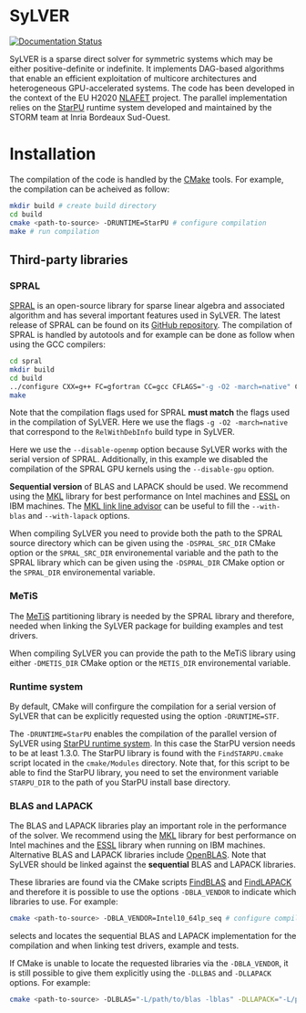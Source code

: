 # SyLVER

[![Documentation Status](https://readthedocs.org/projects/sylver/badge/?version=latest)](https://sylver.readthedocs.io/en/latest/?badge=latest)

SyLVER is a sparse direct solver for symmetric systems which may be
either positive-definite or indefinite. It implements DAG-based
algorithms that enable an efficient exploitation of multicore
architectures and heterogeneous GPU-accelerated systems. The code has
been developed in the context of the EU H2020
[NLAFET](http://www.nlafet.eu/) project. The parallel implementation
relies on the [StarPU](http://starpu.gforge.inria.fr/) runtime system
developed and maintained by the STORM team at Inria Bordeaux
Sud-Ouest.

# Installation 

The compilation of the code is handled by the
[CMake](https://cmake.org/) tools. For example, the compilation can be
acheived as follow:

```bash
mkdir build # create build directory
cd build 
cmake <path-to-source> -DRUNTIME=StarPU # configure compilation
make # run compilation 
```

## Third-party libraries ##

### SPRAL ###

[SPRAL](https://github.com/ralna/spral) is an open-source library for
sparse linear algebra and associated algorithm and has several
important features used in SyLVER. The latest release of SPRAL can be
found on its [GitHub
repository](https://github.com/ralna/spral/releases). The compilation
of SPRAL is handled by autotools and for example can be done as follow
when using the GCC compilers:

```bash
cd spral
mkdir build
cd build
../configure CXX=g++ FC=gfortran CC=gcc CFLAGS="-g -O2 -march=native" CXXFLAGS="-g -O2 -march=native" FCFLAGS="-g -O2 -march=native" --with-metis="-L/path/to/metis -lmetis" --with-blas="-L/path/to/blas -lblas" --with-lapack="-L/path/to/lapack -llapack" --disable-openmp --disable-gpu
make
```
Note that the compilation flags used for SPRAL **must match** the flags
used in the compilation of SyLVER. Here we use the flags `-g -O2
-march=native` that correspond to the `RelWithDebInfo` build type in
SyLVER.

Here we use the `--disable-openmp` option because SyLVER works with
the serial version of SPRAL. Additionally, in this example we disabled
the compilation of the SPRAL GPU kernels using the `--disable-gpu`
option.

**Sequential version** of BLAS and LAPACK should be used. We recommend
using the [MKL](https://software.intel.com/mkl) library for best
performance on Intel machines and
[ESSL](https://www.ibm.com/support/knowledgecenter/en/SSFHY8/essl_welcome.html)
on IBM machines. The [MKL link line
advisor](https://software.intel.com/en-us/articles/intel-mkl-link-line-advisor)
can be useful to fill the `--with-blas` and `--with-lapack` options.

When compiling SyLVER you need to provide both the path to the SPRAL
source directory which can be given using the `-DSPRAL_SRC_DIR` CMake
option or the `SPRAL_SRC_DIR` environemental variable and the path to
the SPRAL library which can be given using the `-DSPRAL_DIR` CMake
option or the `SPRAL_DIR` environemental variable.

### MeTiS ###

The [MeTiS](http://glaros.dtc.umn.edu/gkhome/metis/metis/overview)
partitioning library is needed by the SPRAL library and therefore,
needed when linking the SyLVER package for building examples and test
drivers.

When compiling SyLVER you can provide the path to the MeTiS library
using either `-DMETIS_DIR` CMake option or the `METIS_DIR`
environemental variable.

### Runtime system ###

By default, CMake will confirgure the compilation for a serial version
of SyLVER that can be explicitly requested using the option
`-DRUNTIME=STF`.

The `-DRUNTIME=StarPU` enables the compilation of the parallel version
of SyLVER using [StarPU runtime
system](http://starpu.gforge.inria.fr/). In this case the StarPU
version needs to be at least 1.3.0. The StarPU library is found with
the `FindSTARPU.cmake` script located in the `cmake/Modules`
directory. Note that, for this script to be able to find the StarPU
library, you need to set the environment variable `STARPU_DIR` to the
path of you StarPU install base directory.

### BLAS and LAPACK ###

The BLAS and LAPACK libraries play an important role in the
performance of the solver. We recommend using the
[MKL](https://software.intel.com/mkl) library for best performance on
Intel machines and the
[ESSL](https://www.ibm.com/support/knowledgecenter/en/SSFHY8/essl_welcome.html)
library when running on IBM machines. Alternative BLAS and LAPACK
libraries include [OpenBLAS](https://www.openblas.net/). Note that
SyLVER should be linked against the **sequential** BLAS and LAPACK
libraries.

These libraries are found via the CMake scripts
[FindBLAS](https://cmake.org/cmake/help/latest/module/FindBLAS.html)
and
[FindLAPACK](https://cmake.org/cmake/help/latest/module/FindBLAS.html)
and therefore it is possible to use the options `-DBLA_VENDOR` to
indicate which libraries to use. For example:

```bash
cmake <path-to-source> -DBLA_VENDOR=Intel10_64lp_seq # configure compilation
```

selects and locates the sequential BLAS and LAPACK implementation for
the compilation and when linking test drivers, example and tests.

If CMake is unable to locate the requested libraries via the
`-DBLA_VENDOR`, it is still possible to give them explicitly using the
`-DLLBAS` and `-DLLAPACK` options. For example:

```bash
cmake <path-to-source> -DLBLAS="-L/path/to/blas -lblas" -DLLAPACK="-L/path/to/lapack -llapack" # configure compilation
```

